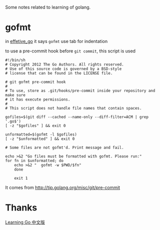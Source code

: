 Some notes related to learning of golang.

# gofmt

in [effetive_go](https://golang.org/doc/effective_go.html#formatting)  it says 
`gofmt` use tab for indentation

to use a pre-commit hook before `git commit`, this script is used
```shell
#!/bin/sh
# Copyright 2012 The Go Authors. All rights reserved.
# Use of this source code is governed by a BSD-style
# license that can be found in the LICENSE file.

# git gofmt pre-commit hook
#
# To use, store as .git/hooks/pre-commit inside your repository and make sure
# it has execute permissions.
#
# This script does not handle file names that contain spaces.

gofiles=$(git diff --cached --name-only --diff-filter=ACM | grep '.go$')
[ -z "$gofiles" ] && exit 0

unformatted=$(gofmt -l $gofiles)
[ -z "$unformatted" ] && exit 0

# Some files are not gofmt'd. Print message and fail.

echo >&2 "Go files must be formatted with gofmt. Please run:"
for fn in $unformatted; do
    echo >&2 "  gofmt -w $PWD/$fn"
    done

    exit 1
```

It comes from http://tip.golang.org/misc/git/pre-commit

# Thanks

[Learning Go 中文版](https://github.com/mikespook/Learning-Go-zh-cn)
